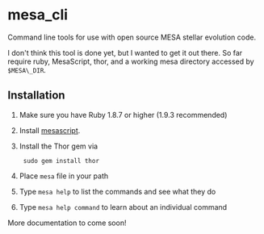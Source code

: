 mesa_cli
========

Command line tools for use with open source MESA stellar evolution code.

I don't think this tool is done yet, but I wanted to get it out there. So far
require ruby, MesaScript, thor, and a working mesa directory accessed by
`$MESA\_DIR`.

## Installation ##

1. Make sure you have Ruby 1.8.7 or higher (1.9.3 recommended)
2. Install [mesascript](http://wmwolf.github.io/MesaScript/).
3. Install the Thor gem via

        sudo gem install thor

4. Place `mesa` file in your path
5. Type `mesa help` to list the commands and see what they do
6. Type `mesa help command` to learn about an individual command

More documentation to come soon!